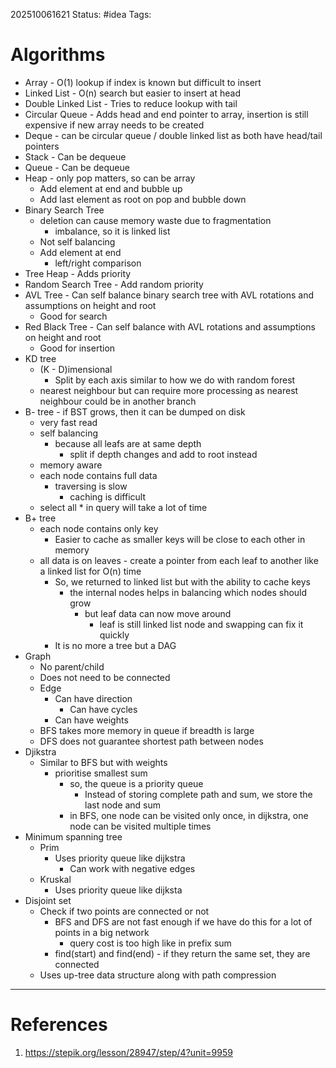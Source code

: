202510061621
Status: #idea
Tags:

# Algorithms

- Array - O(1) lookup if index is known but difficult to insert
- Linked List - O(n) search but easier to insert at head
- Double Linked List - Tries to reduce lookup with tail
- Circular Queue - Adds head and end pointer to array, insertion is still expensive if new array needs to be created
- Deque - can be circular queue / double linked list as both have head/tail pointers
- Stack - Can be dequeue
- Queue - Can be dequeue
- Heap - only pop matters, so can be array
	- Add element at end and bubble up
	- Add last element as root on pop and bubble down
- Binary Search Tree
	- deletion can cause memory waste due to fragmentation
		- imbalance, so it is linked list
	- Not self balancing
	- Add element at end
		- left/right comparison
- Tree Heap - Adds priority
- Random Search Tree -  Add random priority
- AVL Tree - Can self balance binary search tree with AVL rotations and assumptions on height and root
	- Good for search
- Red Black Tree - Can self balance with AVL rotations and assumptions on height and root
	- Good for insertion
- KD tree 
	- (K - D)imensional 
		- Split by each axis similar to how we do with random forest
	- nearest neighbour but can require more processing as nearest neighbour could be in another branch
- B- tree -  if BST grows, then it can be dumped on disk
	- very fast read
	- self balancing
		- because all leafs are at same depth
			- split if depth changes and add to root instead
	- memory aware
	- each node contains full data
		- traversing is slow
			- caching is difficult
	- select all * in query will take a lot of time
- B+ tree
	- each node contains only key
		- Easier to cache as smaller keys will be close to each other in memory
	- all data is on leaves - create a pointer from each leaf to another like a linked list for O(n) time
		- So, we returned to linked list but with the ability to cache keys
			- the internal nodes helps in balancing which nodes should grow
				- but leaf data can now move around
					- leaf is still linked list node and swapping can fix it quickly
		- It is no more a tree but a DAG
- Graph 
	- No parent/child
	- Does not need to be connected
	- Edge 
		- Can have direction
			- Can have cycles
		- Can have weights
	- BFS takes more memory in queue if breadth is large
	- DFS does not guarantee shortest path between nodes
- Djikstra 
	- Similar to BFS but with weights
		- prioritise smallest sum
			- so, the queue is a priority queue
				- Instead of storing complete path and sum, we store the last node and sum
			- in BFS, one node can be visited only once, in dijkstra, one node can be visited multiple times
- Minimum spanning tree
	- Prim
		- Uses priority queue like dijkstra
			- Can work with negative edges
	- Kruskal
		- Uses priority queue like dijksta
- Disjoint set
	- Check if two points are connected or not
		- BFS and DFS are not fast enough if we have do this for a lot of points in a big network
			- query cost is too high like in prefix sum
		- find(start) and find(end) - if they return the same set, they are connected
	- Uses up-tree data structure along with path compression
---
# References

1. https://stepik.org/lesson/28947/step/4?unit=9959